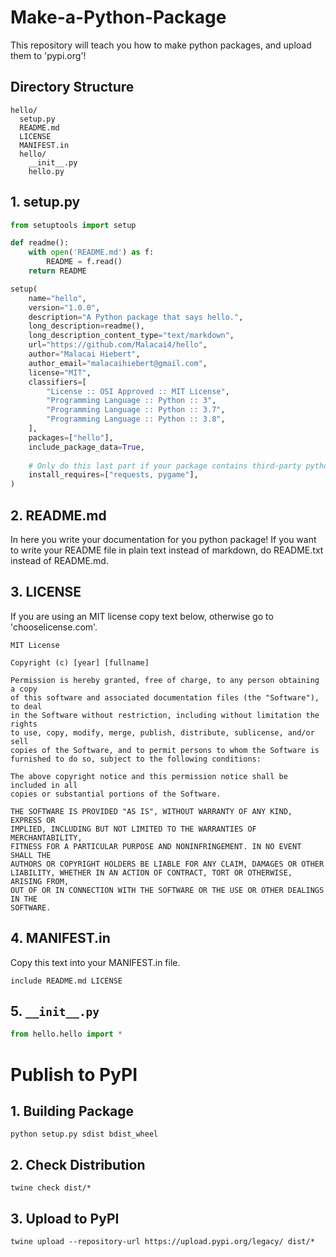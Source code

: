 # Make-a-Python-Package
This repository will teach you how to make python packages, and upload them to 'pypi.org'!

## Directory Structure
```
hello/
  setup.py
  README.md
  LICENSE
  MANIFEST.in
  hello/
    __init__.py
    hello.py
```
    
## 1. setup.py
```python
from setuptools import setup

def readme():
    with open('README.md') as f:
        README = f.read()
    return README

setup(
    name="hello",
    version="1.0.0",
    description="A Python package that says hello.",
    long_description=readme(),
    long_description_content_type="text/markdown",
    url="https://github.com/Malacai4/hello",
    author="Malacai Hiebert",
    author_email="malacaihiebert@gmail.com",
    license="MIT",
    classifiers=[
        "License :: OSI Approved :: MIT License",
        "Programming Language :: Python :: 3",
        "Programming Language :: Python :: 3.7",
        "Programming Language :: Python :: 3.8",
    ],
    packages=["hello"],
    include_package_data=True,
    
    # Only do this last part if your package contains third-party python packages
    install_requires=["requests, pygame"],
)
```

## 2. README.md
In here you write your documentation for you python package!
If you want to write your README file in plain text instead of markdown, do README.txt instead of README.md.

## 3. LICENSE
If you are using an MIT license copy text below, otherwise go to 'chooselicense.com'.
```
MIT License

Copyright (c) [year] [fullname]

Permission is hereby granted, free of charge, to any person obtaining a copy
of this software and associated documentation files (the "Software"), to deal
in the Software without restriction, including without limitation the rights
to use, copy, modify, merge, publish, distribute, sublicense, and/or sell
copies of the Software, and to permit persons to whom the Software is
furnished to do so, subject to the following conditions:

The above copyright notice and this permission notice shall be included in all
copies or substantial portions of the Software.

THE SOFTWARE IS PROVIDED "AS IS", WITHOUT WARRANTY OF ANY KIND, EXPRESS OR
IMPLIED, INCLUDING BUT NOT LIMITED TO THE WARRANTIES OF MERCHANTABILITY,
FITNESS FOR A PARTICULAR PURPOSE AND NONINFRINGEMENT. IN NO EVENT SHALL THE
AUTHORS OR COPYRIGHT HOLDERS BE LIABLE FOR ANY CLAIM, DAMAGES OR OTHER
LIABILITY, WHETHER IN AN ACTION OF CONTRACT, TORT OR OTHERWISE, ARISING FROM,
OUT OF OR IN CONNECTION WITH THE SOFTWARE OR THE USE OR OTHER DEALINGS IN THE
SOFTWARE.
```

## 4. MANIFEST.in
Copy this text into your MANIFEST.in file.
```
include README.md LICENSE
```

## 5. ```__init__.py```
```python
from hello.hello import *
```

# Publish to PyPI

## 1. Building Package
```
python setup.py sdist bdist_wheel
```

## 2. Check Distribution
```
twine check dist/*
```

## 3. Upload to PyPI
```
twine upload --repository-url https://upload.pypi.org/legacy/ dist/*
```
